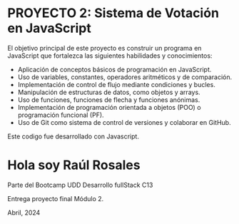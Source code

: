 # PROYECTO 2: Sistema de Votación en JavaScript

El objetivo principal de este proyecto es construir un programa en JavaScript que fortalezca las siguientes habilidades y conocimientos:

- Aplicación de conceptos básicos de programación en JavaScript.
- Uso de variables, constantes, operadores aritméticos y de comparación.
- Implementación de control de flujo mediante condiciones y bucles.
- Manipulación de estructuras de datos, como objetos y arrays.
- Uso de funciones, funciones de flecha y funciones anónimas.
- Implementación de programación orientada a objetos (POO) o programación funcional (PF).
- Uso de Git como sistema de control de versiones y colaborar en GitHub.


Este codigo fue desarrollado con Javascript. 
# Hola soy Raúl Rosales  

Parte del Bootcamp UDD 
Desarrollo fullStack C13

Entrega  proyecto final Módulo 2.

Abril, 2024
